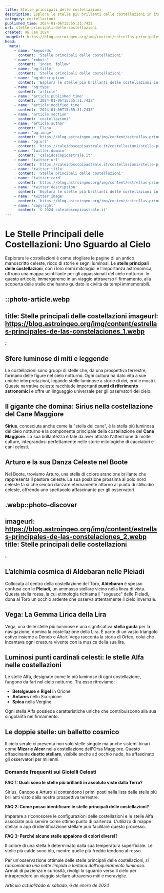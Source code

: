 ```yaml
---
title: Stelle principali delle costellazioni
description: Esplora le stelle più brillanti delle costellazioni in italiano, una guida lucente alle meraviglie celesti della notte.
category: costellazioni
published_time: 2024-01-06T15:55:31.743Z
url: stelle-principali-delle-costellazioni
created: 06 Jan 2024
imageUrl: https://blog.astroingeo.org/img/content/estrellas-principales-de-las-constelaciones_1.webp
head:
  meta:
    - name: 'keywords'
      content: 'Stelle principali delle costellazioni'
    - name: 'robots'
      content: 'index, follow'
    - name: 'og:title'
      content: 'Stelle principali delle costellazioni'
    - name: 'og:description'
      content: 'Esplora le stelle più brillanti delle costellazioni in italiano, una guida lucente alle meraviglie celesti della notte.'
    - name: 'og:type'
      content: 'article'
    - name: 'article:published_time'
      content: '2024-01-06T15:55:31.743Z'
    - name: 'article:modified_time'
      content: '2024-01-06T15:55:31.743Z'
    - name: 'article:section'
      content: 'costellazioni'
    - name: 'article:author'
      content: 'Elena'
    - name: 'og:image'
      content: 'https://blog.astroingeo.org/img/content/estrellas-principales-de-las-constelaciones_1.webp'
    - name: 'og:url'
      content: 'https://caleidoscopioastrale.it/costellazioni/stelle-principali-delle-costellazioni'
    - name: 'twitter:domain'
      content: 'caleidoscopioastrale.it'
    - name: 'twitter:url'
      content: 'https://caleidoscopioastrale.it/costellazioni/stelle-principali-delle-costellazioni'
    - name: 'twitter:title'
      content: 'Stelle principali delle costellazioni'
    - name: 'twitter:card'
      content: 'https://blog.astroingeo.org/img/content/estrellas-principales-de-las-constelaciones_1.webp'
    - name: 'twitter:description'
      content: 'Esplora le stelle più brillanti delle costellazioni in italiano, una guida lucente alle meraviglie celesti della notte.'
    - name: 'twitter:image'
      content: 'https://blog.astroingeo.org/img/content/estrellas-principales-de-las-constelaciones_1.webp'
    - name: 'copyright'
      content: '© 2024 caleidoscopioastrale.it'
---
```

# Le Stelle Principali delle Costellazioni: Uno Sguardo al Cielo

Esplorare le costellazioni è come sfogliare le pagine di un antico manoscritto celeste, ricco di storie e segni luminosi. Le **stelle principali delle costellazioni**, con i loro nomi mitologici e l'importanza astronomica, offrono una mappa scintillante per gli appassionati del cielo notturno. In questo articolo, immergeremo in un viaggio attraverso il firmamento, alla scoperta delle stelle che hanno guidato le civiltà da tempi immemorabili.

::photo-article.webp
---
title: Stelle principali delle costellazioni
imageurl: https://blog.astroingeo.org/img/content/estrellas-principales-de-las-constelaciones_1.webp
---
::

## Sfere luminose di miti e leggende
Le costellazioni sono gruppi di stelle che, da una prospettiva terrestre, formano delle figure nel cielo notturno. Ogni cultura ha dato vita a sue uniche interpretazioni, legando stelle luminose a storie di dei, eroi e mostri. Queste narrativa celeste racchiude importanti **punti di riferimento astronomici** e offre un linguaggio universale per gli osservatori del cielo.

## Il gigante che domina: Sirius nella costellazione del Cane Maggiore
**Sirius**, conosciuta anche come la "stella del cane", è la stella più luminosa del cielo notturno e la componente principale della costellazione del **Cane Maggiore**. La sua brillantezza è tale da aver attirato l'attenzione di molte culture, integrandosi perfettamente nelle storie mitologiche di cacciatori e cani celesti.

## Arturo e la sua Danza Celeste nel Boote
Nel Boote, troviamo Arturo, una stella di colore arancione brillante che rappresenta il pastore celeste. La sua posizione prossima al polo nord celeste fa sì che sembri danzare eternamente attorno al punto di stillicidio celeste, offrendo uno spettacolo affascinante per gli osservatori.

.webp::photo-discover
---
imageurl: https://blog.astroingeo.org/img/content/estrellas-principales-de-las-constelaciones_2.webp
title: Stelle principali delle costellazioni
---
::

## L’alchimia cosmica di Aldebaran nelle Pleiadi
Collocata al centro della costellazione del Toro, **Aldebaran** è spesso confusa con le **Pleiadi**, un ammasso stellare vicino nella linea di vista. Questa stella rossa, la cui etimologia richiama il "seguace" delle Pleiadi, dona al Toro un occhio ardente che osserva attentamente il cielo invernale.

## Vega: La Gemma Lirica della Lira
Vega, una delle stelle più luminose e una significativa **stella guida** per la navigazione, domina la costellazione della Lira. È parte di un vasto triangolo estivo insieme a Deneb e Altair. Vega racconta la storia di Orfeo, colui che incantava ogni creatura vivente con la musica della sua lira.

## Luminosi punti cardinali celesti: le stelle Alfa nelle costellazioni
Le stelle Alfa, designate come le più luminose di ogni costellazione, fungono da fari nel cielo notturno. Tra esse ritroviamo:

- **Betelgeuse** e **Rigel** in Orione
- **Antares** nello Scorpione
- **Spica** nella Vergine

Ogni stella Alfa possiede caratteristiche uniche che contribuiscono alla sua singolarità nel firmamento.

## Le doppie stelle: un balletto cosmico
Il cielo serale ci presenta non solo stelle singole ma anche sistemi binari come **Mizar e Alcor** nella costellazione dell'Orsa Maggiore. Questo affascinante **duetto stellare**, visibile anche ad occhio nudo, ha affascinato gli osservatori per millenni.

### Domande frequenti sui Gioielli Celesti

**FAQ 1: Quali sono le stelle più brillanti in assoluto viste dalla Terra?**

Sirius, Canopo e Arturo si contendono i primi posti nella lista delle stelle più brillanti visto dalla nostra prospettiva terrestre.

**FAQ 2: Come posso identificare le stelle principali delle costellazioni?**

Imparare a riconoscere le configurazioni delle costellazioni e le stelle Alfa associate può servire come ottimo punto di partenza. L'utilizzo di mappe stellari o app di identificazione stellare può facilitare questo processo.

**FAQ 3: Perché alcune stelle appaiono di colori diversi?**

Il colore di una stella è determinato dalla sua temperatura superficiale. Le stelle più calde sono blu, mentre quelle più fredde tendono al rosso.

Per un'osservazione ottimale delle stelle principali delle costellazioni, *si raccomanda una notte limpida e lontana dall'inquinamento luminoso*. Armati di pazienza e curiosità, rivolgi lo sguardo verso il cielo per intraprendere un viaggio stellare attraverso miti e meraviglie.

_Artículo actualizado el sábado, 6 de enero de 2024_